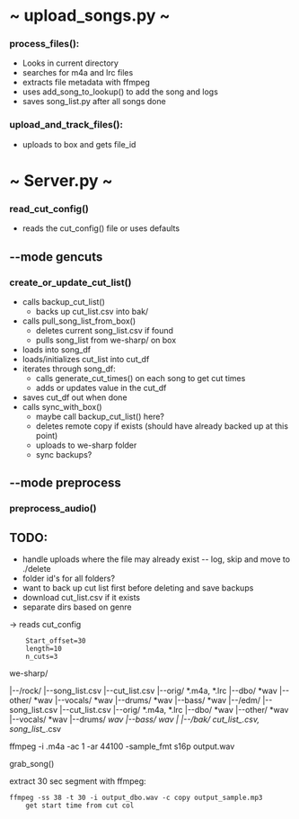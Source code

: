 # ~ upload_songs.py ~

### process_files():
+ Looks in current directory
+ searches for m4a and lrc files
+ extracts file metadata with ffmpeg
+ uses add_song_to_lookup() to add the song and logs
+ saves song_list.py after all songs done

### upload_and_track_files():
+ uploads to box and gets file_id

# ~ Server.py ~

### read_cut_config()
+ reads the cut_config() file or uses defaults

## --mode gencuts
### create_or_update_cut_list()
+ calls backup_cut_list()
    + backs up cut_list.csv into bak/
+ calls pull_song_list_from_box()
    + deletes current song_list.csv if found
    + pulls song_list from we-sharp/ on box
+ loads into song_df
+ loads/initializes cut_list into cut_df
+ iterates through song_df:
    + calls generate_cut_times() on each song to get cut times
    + adds or updates value in the cut_df
+ saves cut_df out when done
+ calls sync_with_box()
    + maybe call backup_cut_list() here?
    + deletes remote copy if exists (should have already backed up at this point)
    + uploads to we-sharp folder
    + sync backups?

## --mode preprocess
### preprocess_audio()






## TODO: 
+ handle uploads where the file may already exist
    -- log, skip and move to ./delete
+ folder id's for all folders?
+ want to back up cut list first before deleting and save backups
+ download cut_list.csv if it exists
+ separate dirs based on genre

-> reads cut_config

        Start_offset=30
        length=10
        n_cuts=3



we-sharp/

  |--/rock/ 
        |--song_list.csv
        |--cut_list.csv
        |--orig/ *.m4a, *.lrc
        |--dbo/ *wav
        |--other/ *wav
        |--vocals/ *wav
        |--drums/ *wav
        |--bass/ *wav
  |--/edm/ 
        |--song_list.csv
        |--cut_list.csv
        |--orig/ *.m4a, *.lrc
        |--dbo/ *wav
        |--other/ *wav
        |--vocals/ *wav
        |--drums/ *wav
        |--bass/ *wav
  |
  |--/bak/ cut_list_*.csv, song_list_*.csv


ffmpeg -i .m4a -ac 1 -ar 44100 -sample_fmt s16p output.wav 


grab_song()

extract 30 sec segment with ffmpeg:

    ffmpeg -ss 38 -t 30 -i output_dbo.wav -c copy output_sample.mp3
        get start time from cut col